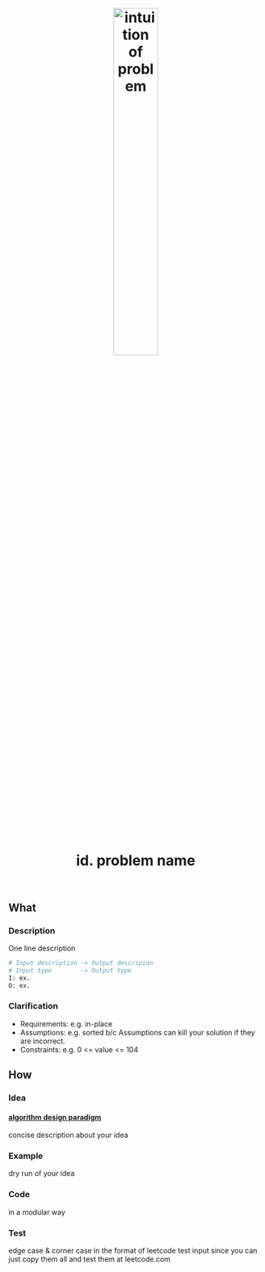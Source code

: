 <h1 align="center">
<br>
	<a href="https://leetcode.com/problemset/all/">
  <img src="https://i.imgur.com/Z6sf5a1.png" alt="intuition of problem" width=42%">
  </a>
  <br><br>
id. problem name  
  <br><br>
</h1>



## What

### Description

One line description

``` python
# Input description -> Output descripion 
# Input type        -> Output type 
I: ex.
O: ex.
```

### Clarification

* Requirements: e.g. in-place 
* Assumptions: e.g. sorted b/c Assumptions can kill your solution if they are incorrect.
* Constraints: e.g. 0 <= value <= 104

## How 

### Idea

#### [algorithm design paradigm](https://www.wikiwand.com/en/Algorithmic_paradigm) 

concise description about your idea

### Example

dry run of your idea

### Code

in a modular way

### Test

edge case & corner case in the format of leetcode test input since you can just copy them all and test them at leetcode.com